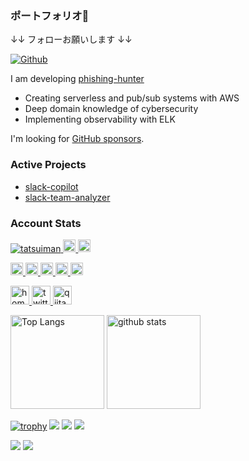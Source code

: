 ### ポートフォリオ👋

↓↓ フォローお願いします ↓↓

[![Github](https://img.shields.io/github/followers/tatsuiman?label=Follow&style=social)](https://github.com/tatsuiman)

I am developing [phishing-hunter](https://phishing-hunter.com/)

* Creating serverless and pub/sub systems with AWS
* Deep domain knowledge of cybersecurity
* Implementing observability with ELK

I'm looking for [GitHub sponsors](https://github.com/sponsors/phishing-hunter).

### Active Projects
* [slack-copilot](https://github.com/tatsuiman/slack-copilot)
* [slack-team-analyzer](https://github.com/tatsuiman/slack-team-analyzer)

### Account Stats
<p align="left"> 
  <a href="https://github.com/tatsuiman/tatsuiman/">
    <img src="https://komarev.com/ghpvc/?username=tatsuiman" alt="tatsuiman" />
  </a>
  <a href="http://twitter.com/hunter_phishing">
    <img height="20" src="https://img.shields.io/twitter/follow/hunter_phishing?label=Twitter&logo=twitter&style=flat" />
  </a>
  <a href="https://github.com/tatsuiman">
    <img height="20" src="https://img.shields.io/github/followers/tatsuiman?label=follow&logo=github&style=flat" />
  </a>
</p>

<p align="left">
  <a href="https://zenn.dev/tatsui">
    <img height="20" src="https://zenn.badge.nikaera.com/s/tatsui/likes" />
  </a>
  <a href="https://zenn.dev/tatsui">
    <img height="20" src="https://zenn.badge.nikaera.com/s/tatsui/followers" />
  </a>
  <a href="https://zenn.dev/tatsui">
    <img height="20" src="https://zenn.badge.nikaera.com/s/tatsui/articles" />
  </a>
  <a href="http://qiita.com/tatsui">
    <img height="20" src="https://qiita-badge.apiapi.app/s/tatsui/contributions.svg" />
  </a>
  <a href="http://qiita.com/tatsui">
    <img height="20" src="https://qiita-badge.apiapi.app/s/tatsui/posts.svg" />
  </a>
</p>

<p align="left"> 
  <a href="https://tatsuiman.github.io/">
    <img alt="homepage" width="30px" src="https://simpleicons.org/icons/homeassistantcommunitystore.svg" />
  </a>
  <a href="https://twitter.com/hunter_phishing">
    <img alt="twitter" width="30px" src="https://simpleicons.org/icons/twitter.svg" />
  </a>
  <a href="https://qiita.com/tatsui">
    <img alt="qiita" width="30px" src="https://simpleicons.org/icons/qiita.svg" />
  </a>
</p>

<p align="left"> 
  <img alt="Top Langs" height="150px" src="https://github-readme-stats.vercel.app/api/top-langs/?username=tatsuiman&layout=compact&count_private=true&show_icons=true&show_icons=true&theme=github" />
  <img alt="github stats" height="150px" src="https://github-readme-stats.vercel.app/api?username=tatsuiman&count_private=true&show_icons=true&show_icons=true&theme=github" />
</p>

[![trophy](https://github-profile-trophy.vercel.app/?username=tatsuiman&theme=github)](https://github.com/tatsuiman/github-profile-trophy)
[![](https://raw.githubusercontent.com/tatsuiman/tatsuiman/master/profile-summary-card-output/dracula/0-profile-details.svg)](https://github.com/tatsuiman/github-profile-summary-cards)
[![](https://raw.githubusercontent.com/tatsuiman/tatsuiman/master/profile-summary-card-output/dracula/1-repos-per-language.svg)](https://github.com/tatsuiman/github-profile-summary-cards)
[![](https://raw.githubusercontent.com/tatsuiman/tatsuiman/master/profile-summary-card-output/dracula/2-most-commit-language.svg)](https://github.com/tatsuiman/github-profile-summary-cards)

[![](https://activity-graph.herokuapp.com/graph?username=tatsuiman&theme=github)](https://activity-graph.herokuapp.com/graph?username=tatsuiman&theme=github)
[![](https://github-readme-streak-stats.herokuapp.com/?user=tatsuiman&theme=github)](https://github-readme-streak-stats.herokuapp.com/?user=tatsuiman&theme=github)
